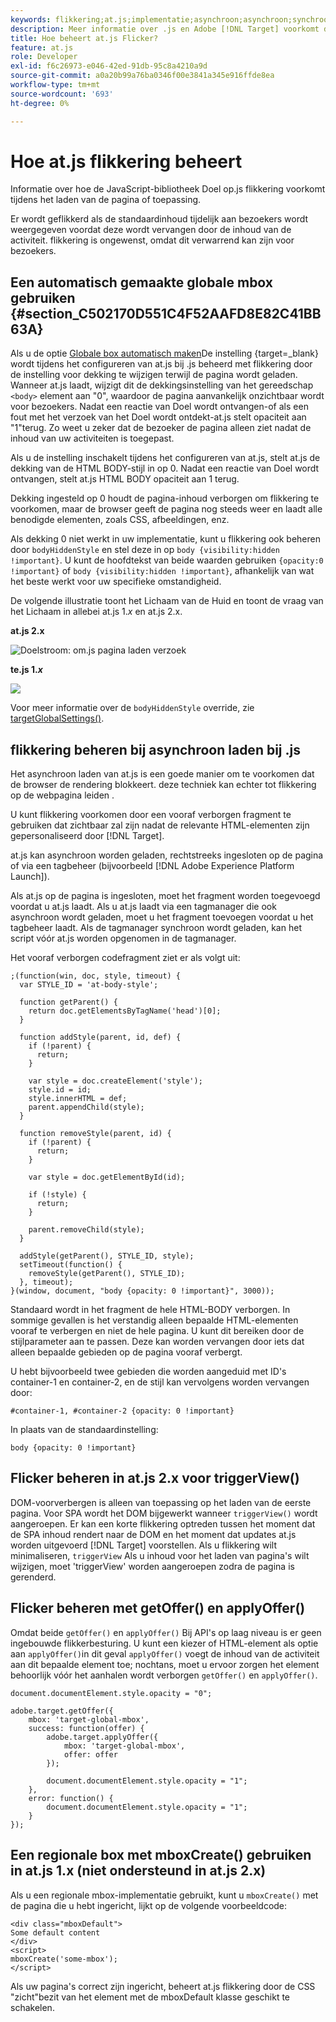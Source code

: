 ```yaml
---
keywords: flikkering;at.js;implementatie;asynchroon;asynchroon;synchroon
description: Meer informatie over .js en Adobe [!DNL Target] voorkomt dat er tijdens het laden van de pagina of de app flikkering optreedt (standaardinhoud wordt tijdelijk weergegeven voordat deze wordt vervangen door activiteit-inhoud).
title: Hoe beheert at.js Flicker?
feature: at.js
role: Developer
exl-id: f6c26973-e046-42ed-91db-95c8a4210a9d
source-git-commit: a0a20b99a76ba0346f00e3841a345e916ffde8ea
workflow-type: tm+mt
source-wordcount: '693'
ht-degree: 0%

---
```


# Hoe at.js flikkering beheert

Informatie over hoe de JavaScript-bibliotheek Doel op.js flikkering voorkomt tijdens het laden van de pagina of toepassing.

Er wordt geflikkerd als de standaardinhoud tijdelijk aan bezoekers wordt weergegeven voordat deze wordt vervangen door de inhoud van de activiteit. flikkering is ongewenst, omdat dit verwarrend kan zijn voor bezoekers.

## Een automatisch gemaakte globale mbox gebruiken {#section_C502170D551C4F52AAFD8E82C41BB63A}

Als u de optie [Globale box automatisch maken](https://developer.adobe.com/target/implement/client-side/atjs/global-mbox/global-mbox-overview/)De instelling {target=_blank} wordt tijdens het configureren van at.js bij .js beheerd met flikkering door de instelling voor dekking te wijzigen terwijl de pagina wordt geladen. Wanneer at.js laadt, wijzigt dit de dekkingsinstelling van het gereedschap `<body>` element aan &quot;0&quot;, waardoor de pagina aanvankelijk onzichtbaar wordt voor bezoekers. Nadat een reactie van Doel wordt ontvangen-of als een fout met het verzoek van het Doel wordt ontdekt-at.js stelt opaciteit aan &quot;1&quot;terug. Zo weet u zeker dat de bezoeker de pagina alleen ziet nadat de inhoud van uw activiteiten is toegepast.

Als u de instelling inschakelt tijdens het configureren van at.js, stelt at.js de dekking van de HTML BODY-stijl in op 0. Nadat een reactie van Doel wordt ontvangen, stelt at.js HTML BODY opaciteit aan 1 terug.

Dekking ingesteld op 0 houdt de pagina-inhoud verborgen om flikkering te voorkomen, maar de browser geeft de pagina nog steeds weer en laadt alle benodigde elementen, zoals CSS, afbeeldingen, enz.

Als dekking 0 niet werkt in uw implementatie, kunt u flikkering ook beheren door `bodyHiddenStyle` en stel deze in op `body {visibility:hidden !important}`. U kunt de hoofdtekst van beide waarden gebruiken `{opacity:0 !important}` of `body {visibility:hidden !important}`, afhankelijk van wat het beste werkt voor uw specifieke omstandigheid.

De volgende illustratie toont het Lichaam van de Huid en toont de vraag van het Lichaam in allebei at.js 1.*x* en at.js 2.x.

**at.js 2.x**

![Doelstroom: om.js pagina laden verzoek](/help/main/c-implementing-target/c-implementing-target-for-client-side-web/assets/atjs-20-flow-page-load-request.png)

**te.js 1.*x***

![](assets/target-flow2.png)

Voor meer informatie over de `bodyHiddenStyle` override, zie [targetGlobalSettings()](https://developer.adobe.com/target/implement/client-side/atjs/atjs-functions/targetglobalsettings/).

## flikkering beheren bij asynchroon laden bij .js

Het asynchroon laden van at.js is een goede manier om te voorkomen dat de browser de rendering blokkeert. deze techniek kan echter tot flikkering op de webpagina leiden .

U kunt flikkering voorkomen door een vooraf verborgen fragment te gebruiken dat zichtbaar zal zijn nadat de relevante HTML-elementen zijn gepersonaliseerd door [!DNL Target].

at.js kan asynchroon worden geladen, rechtstreeks ingesloten op de pagina of via een tagbeheer (bijvoorbeeld [!DNL Adobe Experience Platform Launch]).

Als at.js op de pagina is ingesloten, moet het fragment worden toegevoegd voordat u at.js laadt. Als u at.js laadt via een tagmanager die ook asynchroon wordt geladen, moet u het fragment toevoegen voordat u het tagbeheer laadt. Als de tagmanager synchroon wordt geladen, kan het script vóór at.js worden opgenomen in de tagmanager.

Het vooraf verborgen codefragment ziet er als volgt uit:

```
;(function(win, doc, style, timeout) {
  var STYLE_ID = 'at-body-style';

  function getParent() {
    return doc.getElementsByTagName('head')[0];
  }

  function addStyle(parent, id, def) {
    if (!parent) {
      return;
    }

    var style = doc.createElement('style');
    style.id = id;
    style.innerHTML = def;
    parent.appendChild(style);
  }

  function removeStyle(parent, id) {
    if (!parent) {
      return;
    }

    var style = doc.getElementById(id);

    if (!style) {
      return;
    }

    parent.removeChild(style);
  }

  addStyle(getParent(), STYLE_ID, style);
  setTimeout(function() {
    removeStyle(getParent(), STYLE_ID);
  }, timeout);
}(window, document, "body {opacity: 0 !important}", 3000));
```

Standaard wordt in het fragment de hele HTML-BODY verborgen. In sommige gevallen is het verstandig alleen bepaalde HTML-elementen vooraf te verbergen en niet de hele pagina. U kunt dit bereiken door de stijlparameter aan te passen. Deze kan worden vervangen door iets dat alleen bepaalde gebieden op de pagina vooraf verbergt.

U hebt bijvoorbeeld twee gebieden die worden aangeduid met ID&#39;s container-1 en container-2, en de stijl kan vervolgens worden vervangen door:

```
#container-1, #container-2 {opacity: 0 !important}
```

In plaats van de standaardinstelling:

```
body {opacity: 0 !important}
```

## Flicker beheren in at.js 2.x voor triggerView()

DOM-voorverbergen is alleen van toepassing op het laden van de eerste pagina. Voor SPA wordt het DOM bijgewerkt wanneer `triggerView()` wordt aangeroepen. Er kan een korte flikkering optreden tussen het moment dat de SPA inhoud rendert naar de DOM en het moment dat updates at.js worden uitgevoerd [!DNL Target] voorstellen.  Als u flikkering wilt minimaliseren, `triggerView` Als u inhoud voor het laden van pagina&#39;s wilt wijzigen, moet &#39;triggerView&#39; worden aangeroepen zodra de pagina is gerenderd.

## Flicker beheren met getOffer() en applyOffer()

Omdat beide `getOffer()` en `applyOffer()` Bij API&#39;s op laag niveau is er geen ingebouwde flikkerbesturing. U kunt een kiezer of HTML-element als optie aan `applyOffer()`in dit geval `applyOffer()` voegt de inhoud van de activiteit aan dit bepaalde element toe; nochtans, moet u ervoor zorgen het element behoorlijk vóór het aanhalen wordt verborgen `getOffer()` en `applyOffer()`.

```
document.documentElement.style.opacity = "0";
 
adobe.target.getOffer({
    mbox: 'target-global-mbox',
    success: function(offer) {
        adobe.target.applyOffer({
            mbox: 'target-global-mbox',
            offer: offer
        });
 
        document.documentElement.style.opacity = "1";
    },
    error: function() {
        document.documentElement.style.opacity = "1";        
    }
});
```

## Een regionale box met mboxCreate() gebruiken in at.js 1.x (niet ondersteund in at.js 2.x)

Als u een regionale mbox-implementatie gebruikt, kunt u `mboxCreate()` met de pagina die u hebt ingericht, lijkt op de volgende voorbeeldcode:

```
<div class="mboxDefault">
Some default content
</div>
<script>
mboxCreate('some-mbox');
</script>
```

Als uw pagina&#39;s correct zijn ingericht, beheert at.js flikkering door de CSS &quot;zicht&quot;bezit van het element met de mboxDefault klasse geschikt te schakelen.
